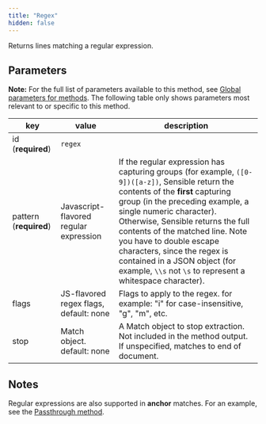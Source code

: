 ```yaml
---
title: "Regex"
hidden: false
---
```

Returns lines matching a regular expression. 

Parameters
-----

**Note:** For the full list of parameters available to this method, see [Global parameters for methods](doc:method#section-global-parameters-for-methods). The following table only shows parameters most relevant to or specific to this method.


| key                    | value                                  | description                                                  |
| ---------------------- | -------------------------------------- | ------------------------------------------------------------ |
| id (**required**)      | `regex`                                |                                                              |
| pattern (**required**) | Javascript-flavored regular expression | If the regular expression has capturing groups (for example, `([0-9])([a-z])`, Sensible return the contents of the **first** capturing group (in the preceding example, a single numeric character). Otherwise, Sensible returns the full contents of the matched line.  Note you have to double escape characters, since the regex is contained in a JSON object (for example, `\\s` not `\s` to represent a whitespace character). |
| flags                  | JS-flavored regex flags, default: none | Flags to apply to the regex. for example: "i" for case-insensitive, "g", "m", etc. |
| stop                   | Match object. default: none            | A Match object to stop extraction. Not included in the method output.  If unspecified, matches to end of document. |



Notes
---

Regular expressions are also supported in **anchor** matches.  For an example, see the [Passthrough method](doc:passthrough).